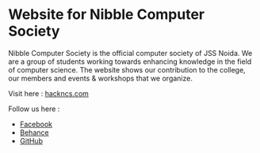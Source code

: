 # Website for Nibble Computer Society

Nibble Computer Society is the official computer society of JSS Noida. We are a group of students working towards enhancing knowledge in the field of computer science. The website shows our contribution to the college, our members and events & workshops that we organize.

  Visit here : [hackncs.com](https://www.hackncs.com)

  Follow us here :
- [Facebook](https://www.facebook.com/nibblecomputersociety)
- [Behance](https://www.behance.net/ncs-jss)
- [GitHub](https://github.com/ncs-jss)